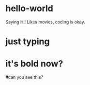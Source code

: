 # hello-world
Saying Hi!
Likes movies, coding is okay.
# just typing
# it's bold now?
#can you see this?
